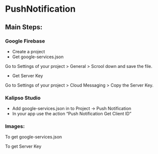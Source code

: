 # PushNotification

## Main Steps:
### Google Firebase
- Create a project
- Get google-services.json

Go to Settings of your project > General > Scrool down and save the file.
- Get Server Key

Go to Settings of your project > Cloud Messaging > Copy the Server Key.

### Kalipso Studio
- Add google-services.json in to Project -> Push Notification
- In your app use the action “Push Notification Get Client ID”

### Images:
To get google-services.json

To get Server Key



